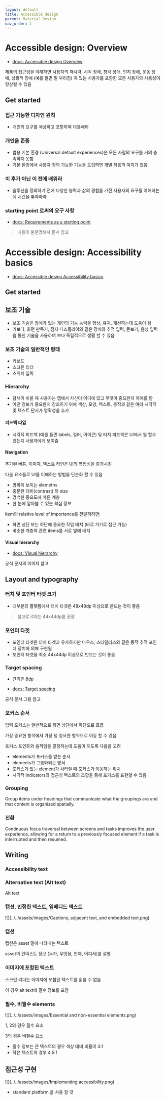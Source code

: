 ```yaml
---
layout: default
title: Accessible design
parent: Material Design
nav_order: 1
---
```


# Accessible design: Overview

- [docs: Accessible design Overview](https://m3.material.io/foundations/accessible-design/overview)

제품의 접근성을 이해하면 사용자의 저시력, 시각 장애, 청각 장애, 인지 장애, 운동 장애, 상황적 장애 (예를 들면 팔 부러짐)
이 있는 사용자를 포함한 모든 사용자의 사용성이 향상될 수 있음

## Get started

### 접근 가능한 디자인 원칙

- 개인의 요구를 예상하고 포함하며 대응해라

### 개인을 존중

- 범용 기본 환경 (Universal default experiences)은 모든 사람의 요구를 거의 충족하지 못함
- 기본 환경에서 사용자 정의 가능한 기능을 도입하면 개별 적응의 여지가 있음

### 이 후가 아닌 이 전에 배워라

- 솔루션을 정의하기 전에 다양한 능력과 삶의 경험을 가진 사용자의 요구를 이해하는데 시간을 투자하라


### starting point 로써의 요구 사항

- [docs: Requirements as a starting point](https://m3.material.io/foundations/accessible-design/overview#f820c3b1-5cda-48ae-8967-37568cb15518)

> 내용이 불분명해서 문서 참고


# Accessible design: Accessibility basics

- [docs: Accessible design Accessibility basics](https://m3.material.io/foundations/accessible-design/accessibility-basics)

## Get started

## 보조 기술

- 보조 기술은 장애가 있는 개인의 기능 능력을 향상, 유지, 개선하는데 도움이 됨
- 키보다, 화면 판독기, 점자 디스플레이와 같은 장치와 추적 입력, 돋보기, 음성 입력을 통한 기술을 사용하여 보다 독립적으로 생활 할 수 있음

### 보조 기술의 일반적인 형태

- 키보드
- 스크린 리더
- 스위치 입력

### Hierarchy

- 탐색이 쉬울 때 사용자는 앱에서 자신이 어디에 있고 무엇이 중요한지 이해를 함
- 어떤 정보가 중요한지 강조하기 위해 색상, 모양, 텍스트, 동작과 같은 여러 시각적 및 텍스트 단서가 명확성을 추가

#### 피드백 타입

- 시각적 피드백 (예를 들면 labels, 컬러, 아이콘) 및 터치 피드백은 UI에서 뭘 할수 있는지 사용자에게 보여줌

#### Navigation

추가된 버튼, 이미지, 텍스트 라인은 UI의 복잡성을 증가시킴


다음 요소들로 UI를 이해하는 방법을 단순화 할 수 있음

- 명확히 보이는 elemetns
- 충분한 대비(contrast) 와 size
- 명백한 중요도에 따른 계층
- 한 눈에 알아볼 수 있는 핵심 정보

item의 relative level of importance를 전달하려면:

- 화면 상단 또는 하단에 중요한 작업 배치 (바로 가기로 접근 가능)
- 비슷한 계층의 관련 items를 서로 옆에 배치

#### Visual hierarchy

- [docs: Visual hierarchy](https://m3.material.io/foundations/accessible-design/accessibility-basics#39f47f8a-5850-4a88-8ba9-855e911e7d12)

공식 문서의 이미지 참고

## Layout and typography

### 터치 및 포인터 타겟 크기

- 대부분의 플랫폼에서 터치 타겟은 48x48dp 이상으로 만드는 것이 좋음

> 참고로 iOS는 44x44dp를 권장

### 포인터 타겟

- 포인터 타겟은 터치 타겟과 유사하지만 마우스, 스타일러스와 같은 동작 추적 포인터 장치에 의해 구현됨
- 포인터 타겟을 최소 44x44dp 이상으로 만드는 것이 좋음

### Target spacing

- 간격은 8dp

- [docs: Target spacing](https://m3.material.io/foundations/accessible-design/accessibility-basics#2907386c-3df0-42bf-ba77-b18afb7717ae)

공식 문서 그림 참고

### 포커스 순서

입력 포커스는 일반적으로 화면 상단에서 하단으로 흐름

가장 중요한 항목에서 가장 덜 중요한 항목으로 이동 할 수 있음

포커스 포인트와 움직임을 결정하는데 도움이 되도록 다음을 고려

- elements가 포커스를 받는 순서
- elements가 그룹화되는 방식
- 포커스가 있는 element가 사라질 때 포커스가 이동하는 위치
- 시각적 indicators와 접근성 텍스트의 조합을 통해 포커스를 표현할 수 있음

### Grouping

Group items under headings that communicate what the groupings are and that content is organized spatially.

### 전환

Continuous focus traversal between screens and tasks improves the user experience, allowing for a return to a previously focused element if a task is interrupted and then resumed.

## Writing

### Accessibility text

### Alternative text (Alt text)

Alt text

### 캡션, 인접한 텍스트, 임베디드 텍스트

![](../../assets/images/Captions, adjacent text, and embedded text.png)

### 캡션

캡션은 asset 밑에 나타내는 텍스트

asset의 컨텍스트 정보 (누가, 무엇을, 언제, 어디서)를 설명


### 이미지에 포함된 텍스트

스크린 리더는 이미지에 포함된 텍스트를 읽을 수 없음

이 경우 alt text에 필수 정보를 포함


### 필수, 비필수 elements

![](../../assets/images/Essential and non-essential elements.png)

1, 2의 경우 필수 요소

3의 경우 비필수 요소

- 필수 정보는 큰 텍스트의 경우 색상 대비 비율이 3:1
- 작은 텍스트의 경우 4.5:1


## 접근성 구현

![](../../assets/images/Implementing accessibility.png)

- standard platform 을 사용 할 것

